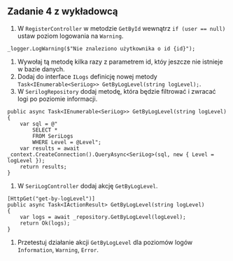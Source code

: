 ## Zadanie 4 z wykładowcą

1. W `RegisterController` w metodzie `GetById` wewnątrz `if (user == null)` ustaw poziom logowania na `Warning`.
```
_logger.LogWarning($"Nie znaleziono użytkownika o id {id}");
```
1. Wywołaj tą metodę kilka razy z parametrem id, któy jeszcze nie istnieje w bazie danych.
1. Dodaj do interface `ILogs` definicję nowej metody `Task<IEnumerable<SeriLog>> GetByLogLevel(string logLevel);`.
3. W `SerilogRepository` dodaj metodę, która będzie filtrować i zwracać logi po poziomie informacji.
```
public async Task<IEnumerable<SeriLog>> GetByLogLevel(string logLevel) 
{
    var sql = @"
        SELECT *
        FROM SeriLogs
        WHERE Level = @Level";
    var results = await _context.CreateConnection().QueryAsync<SeriLog>(sql, new { Level = logLevel });
    return results;
}
```
1. W `SeriLogController` dodaj akcję `GetByLogLevel`.
```
[HttpGet("get-by-logLevel")]
public async Task<IActionResult> GetByLogLevel(string logLevel)
{
    var logs = await _repository.GetByLogLevel(logLevel);
    return Ok(logs);
}
```
1. Przetestuj działanie akcji `GetByLogLevel` dla poziomów logów `Information`, `Warning`, `Error`.




